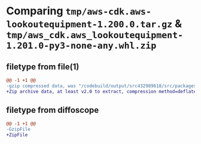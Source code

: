 # Comparing `tmp/aws-cdk.aws-lookoutequipment-1.200.0.tar.gz` & `tmp/aws_cdk.aws_lookoutequipment-1.201.0-py3-none-any.whl.zip`

## filetype from file(1)

```diff
@@ -1 +1 @@
-gzip compressed data, was "/codebuild/output/src432989618/src/packages/@aws-cdk/aws-lookoutequipment/dist/python/aws-cdk.aws-lookoutequipment-1.200.0.tar", last modified: Wed Apr 26 19:54:29 2023, max compression
+Zip archive data, at least v2.0 to extract, compression method=deflate
```

## filetype from diffoscope

```diff
@@ -1 +1 @@
-GzipFile
+ZipFile
```

